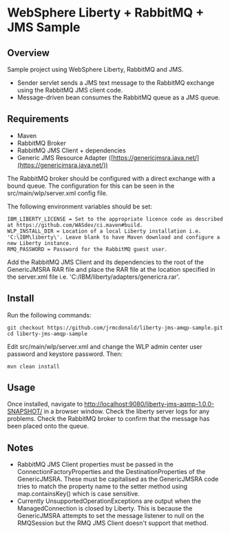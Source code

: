 # WebSphere Liberty + RabbitMQ + JMS Sample

## Overview

Sample project using WebSphere Liberty, RabbitMQ and JMS. 

* Sender servlet sends a JMS text message to the RabbitMQ exchange using the RabbitMQ JMS client code.
* Message-driven bean consumes the RabbitMQ queue as a JMS queue.

## Requirements

* Maven
* RabbitMQ Broker
* RabbitMQ JMS Client + dependencies
* Generic JMS Resource Adapter ([https://genericjmsra.java.net/](https://genericjmsra.java.net/))

The RabbitMQ broker should be configured with a direct exchange with a bound queue. The configuration for this can be seen in the src/main/wlp/server.xml config file.

The following environment variables should be set:

    IBM_LIBERTY_LICENSE = Set to the appropriate licence code as described at https://github.com/WASdev/ci.maven#build.
    WLP_INSTALL_DIR = Location of a local Liberty installation i.e. 'C:\IBM\liberty\'. Leave blank to have Maven download and configure a new Liberty instance.
    RMQ_PASSWORD = Password for the RabbitMQ guest user.

Add the RabbitMQ JMS Client and its dependencies to the root of the GenericJMSRA RAR file and place the RAR file at the location specified in the server.xml file i.e. 'C:/IBM/liberty/adapters/genericra.rar'.

## Install

Run the following commands:

    git checkout https://github.com/jrmcdonald/liberty-jms-amqp-sample.git
    cd liberty-jms-amqp-sample

Edit src/main/wlp/server.xml and change the WLP admin center user password and keystore password. Then:

    mvn clean install

## Usage

Once installed, navigate to [http://localhost:9080/liberty-jms-aqmp-1.0.0-SNAPSHOT/](http://localhost:9080/liberty-jms-aqmp-1.0.0-SNAPSHOT/) in a browser window. Check the liberty server logs for any problems. Check the RabbitMQ broker to confirm that the message has been placed onto the queue.

## Notes

* RabbitMQ JMS Client properties must be passed in the ConnectionFactoryProperties and the DestinationProperties of the GenericJMSRA. These must be capitalised as the GenericJMSRA code tries to match the property name to the setter method using map.containsKey() which is case sensitive.  
* Currently UnsupportedOperationExceptions are output when the ManagedConnection is closed by Liberty. This is because the GenericJMSRA attempts to set the message listener to null on the RMQSession but the RMQ JMS Client doesn't support that method.
